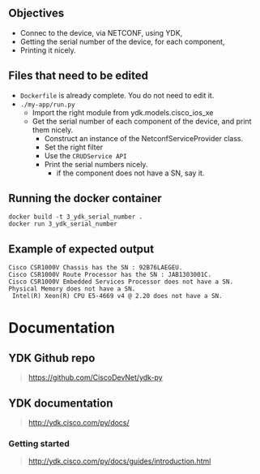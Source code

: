 ## Objectives
* Connec to the device, via NETCONF, using YDK,
* Getting the serial number of the device, for each component,
* Printing it nicely.

## Files that need to be edited

* `Dockerfile` is already complete. You do not need to edit it.
* `./my-app/run.py`
  * Import the right module from ydk.models.cisco_ios_xe
  * Get the serial number of each component of the device, and print them nicely.
    * Construct an instance of the NetconfServiceProvider class.
    * Set the right filter
    * Use the `CRUDService API`
    * Print the serial numbers nicely.
        * if the component does not have a SN, say it.

## Running the docker container

```shell script
docker build -t 3_ydk_serial_number .
docker run 3_ydk_serial_number
```
## Example of expected output

```config: 
Cisco CSR1000V Chassis has the SN : 92B76LAEGEU.
Cisco CSR1000V Route Processor has the SN : JAB1303001C.
Cisco CSR1000V Embedded Services Processor does not have a SN.
Physical Memory does not have a SN.
 Intel(R) Xeon(R) CPU E5-4669 v4 @ 2.20 does not have a SN.
```

# Documentation

## YDK Github repo

> https://github.com/CiscoDevNet/ydk-py

## YDK documentation

> http://ydk.cisco.com/py/docs/

### Getting started

> http://ydk.cisco.com/py/docs/guides/introduction.html



